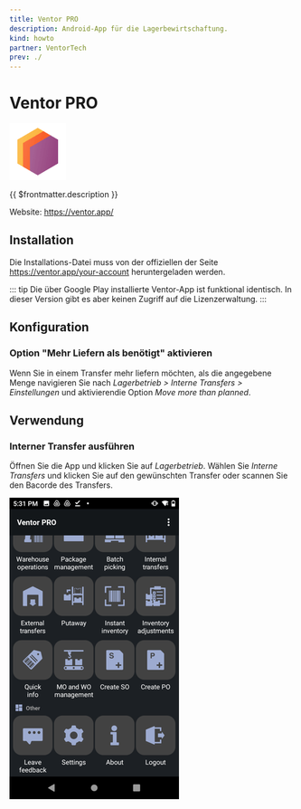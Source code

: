```yaml
---
title: Ventor PRO
description: Android-App für die Lagerbewirtschaftung.
kind: howto
partner: VentorTech
prev: ./
---
```

# Ventor PRO
![icons_odoo_thirdparty](attachments/icons_odoo_thirdparty.png)

{{ $frontmatter.description }}

Website: <https://ventor.app/>

## Installation

Die Installations-Datei muss von der offiziellen der Seite https://ventor.app/your-account heruntergeladen werden.

::: tip
Die über Google Play installierte Ventor-App ist funktional identisch. In dieser Version gibt es aber keinen Zugriff auf die Lizenzerwaltung.
:::


## Konfiguration

### Option "Mehr Liefern als benötigt" aktivieren

Wenn Sie in einem Transfer mehr liefern möchten, als die angegebene Menge navigieren Sie nach *Lagerbetrieb > Interne Transfers > Einstellungen* und aktivierendie Option *Move more than planned*.

## Verwendung

### Interner Transfer ausführen

Öffnen Sie die App und klicken Sie auf *Lagerbetrieb*. Wählen Sie *Interne Transfers* und klicken Sie auf den gewünschten Transfer oder scannen Sie den Bacorde des Transfers.

![](attachments/Ventor%20PRO%20start.png)
